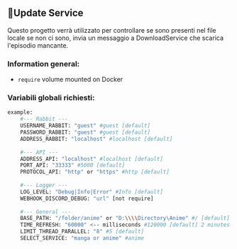 ## 💾Update Service
Questo progetto verrà utilizzato per controllare se sono presenti nel file locale se non ci sono, invia un messaggio a DownloadService che scarica l'episodio mancante.
### Information general:
- `require` volume mounted on Docker
### Variabili globali richiesti:
```sh
example:
    #--- Rabbit ---
    USERNAME_RABBIT: "guest" #guest [default]
    PASSWORD_RABBIT: "guest" #guest [default]
    ADDRESS_RABBIT: "localhost" #localhost [default]
    
    #--- API ---
    ADDRESS_API: "localhost" #localhost [default]
    PORT_API: "33333" #5000 [default]
    PROTOCOL_API: "http" or "https" #http [default]
    
    #--- Logger ---
    LOG_LEVEL: "Debug|Info|Error" #Info [default]
    WEBHOOK_DISCORD_DEBUG: "url" [not require]
    
    #--- General ---
    BASE_PATH: "/folder/anime" or "D:\\\\Directory\Anime" #/ [default]
    TIME_REFRESH: "60000" <-- milliseconds #120000 [default] 2 minutes
    LIMIT_THREAD_PARALLEL: "8" #5 [default]
    SELECT_SERVICE: "manga or anime" #anime
```